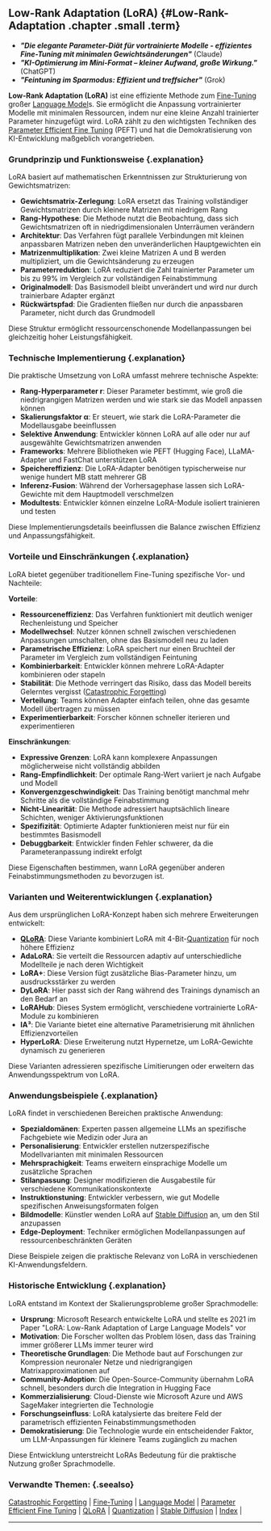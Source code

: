 ## Low-Rank Adaptation (LoRA) {#Low-Rank-Adaptation .chapter .small .term}

- ***"Die elegante Parameter-Diät für vortrainierte Modelle - effizientes Fine-Tuning mit minimalen Gewichtsänderungen"*** (Claude)
- ***"KI-Optimierung im Mini-Format – kleiner Aufwand, große Wirkung."*** (ChatGPT)
- ***"Feintuning im Sparmodus: Effizient und treffsicher"*** (Grok)

**Low-Rank Adaptation (LoRA)** ist eine effiziente Methode zum [Fine-Tuning](#Fine-Tuning) großer [Language Model](#Language-Model)s. 
Sie ermöglicht die Anpassung vortrainierter Modelle mit minimalen Ressourcen, indem nur eine kleine Anzahl trainierter Parameter hinzugefügt wird.
LoRA zählt zu den wichtigsten Techniken des [Parameter Efficient Fine Tuning](#Parameter-Efficient-Fine-Tuning) (PEFT) und hat die Demokratisierung von KI-Entwicklung maßgeblich vorangetrieben.

### Grundprinzip und Funktionsweise {.explanation}

LoRA basiert auf mathematischen Erkenntnissen zur Strukturierung von Gewichtsmatrizen:

- **Gewichtsmatrix-Zerlegung**: LoRA ersetzt das Training vollständiger Gewichtsmatrizen durch kleinere Matrizen mit niedrigem Rang
- **Rang-Hypothese**: Die Methode nutzt die Beobachtung, dass sich Gewichtsmatrizen oft in niedrigdimensionalen Unterräumen verändern
- **Architektur**: Das Verfahren fügt parallele Verbindungen mit kleinen anpassbaren Matrizen neben den unveränderlichen Hauptgewichten ein
- **Matrizenmultiplikation**: Zwei kleine Matrizen A und B werden multipliziert, um die Gewichtsänderung zu erzeugen
- **Parameterreduktion**: LoRA reduziert die Zahl trainierter Parameter um bis zu 99% im Vergleich zur vollständigen Feinabstimmung
- **Originalmodell**: Das Basismodell bleibt unverändert und wird nur durch trainierbare Adapter ergänzt
- **Rückwärtspfad**: Die Gradienten fließen nur durch die anpassbaren Parameter, nicht durch das Grundmodell

Diese Struktur ermöglicht ressourcenschonende Modellanpassungen bei gleichzeitig hoher Leistungsfähigkeit.

### Technische Implementierung {.explanation}

Die praktische Umsetzung von LoRA umfasst mehrere technische Aspekte:

- **Rang-Hyperparameter r**: Dieser Parameter bestimmt, wie groß die niedrigrangigen Matrizen werden und wie stark sie das Modell anpassen können
- **Skalierungsfaktor α**: Er steuert, wie stark die LoRA-Parameter die Modellausgabe beeinflussen
- **Selektive Anwendung**: Entwickler können LoRA auf alle oder nur auf ausgewählte Gewichtsmatrizen anwenden
- **Frameworks**: Mehrere Bibliotheken wie PEFT (Hugging Face), LLaMA-Adapter und FastChat unterstützen LoRA
- **Speichereffizienz**: Die LoRA-Adapter benötigen typischerweise nur wenige hundert MB statt mehrerer GB
- **Inferenz-Fusion**: Während der Vorhersagephase lassen sich LoRA-Gewichte mit dem Hauptmodell verschmelzen
- **Modultests**: Entwickler können einzelne LoRA-Module isoliert trainieren und testen

Diese Implementierungsdetails beeinflussen die Balance zwischen Effizienz und Anpassungsfähigkeit.

### Vorteile und Einschränkungen {.explanation}

LoRA bietet gegenüber traditionellem Fine-Tuning spezifische Vor- und Nachteile:

**Vorteile**:
- **Ressourceneffizienz**: Das Verfahren funktioniert mit deutlich weniger Rechenleistung und Speicher
- **Modellwechsel**: Nutzer können schnell zwischen verschiedenen Anpassungen umschalten, ohne das Basismodell neu zu laden
- **Parametrische Effizienz**: LoRA speichert nur einen Bruchteil der Parameter im Vergleich zum vollständigen Feintuning
- **Kombinierbarkeit**: Entwickler können mehrere LoRA-Adapter kombinieren oder stapeln
- **Stabilität**: Die Methode verringert das Risiko, dass das Modell bereits Gelerntes vergisst ([Catastrophic Forgetting](#Catastrophic-Forgetting))
- **Verteilung**: Teams können Adapter einfach teilen, ohne das gesamte Modell übertragen zu müssen
- **Experimentierbarkeit**: Forscher können schneller iterieren und experimentieren

**Einschränkungen**:
- **Expressive Grenzen**: LoRA kann komplexere Anpassungen möglicherweise nicht vollständig abbilden
- **Rang-Empfindlichkeit**: Der optimale Rang-Wert variiert je nach Aufgabe und Modell
- **Konvergenzgeschwindigkeit**: Das Training benötigt manchmal mehr Schritte als die vollständige Feinabstimmung
- **Nicht-Linearität**: Die Methode adressiert hauptsächlich lineare Schichten, weniger Aktivierungsfunktionen
- **Spezifizität**: Optimierte Adapter funktionieren meist nur für ein bestimmtes Basismodell
- **Debuggbarkeit**: Entwickler finden Fehler schwerer, da die Parameteranpassung indirekt erfolgt

Diese Eigenschaften bestimmen, wann LoRA gegenüber anderen Feinabstimmungsmethoden zu bevorzugen ist.

### Varianten und Weiterentwicklungen {.explanation}

Aus dem ursprünglichen LoRA-Konzept haben sich mehrere Erweiterungen entwickelt:

- **[QLoRA](#QLoRA)**: Diese Variante kombiniert LoRA mit 4-Bit-[Quantization](#Quantization) für noch höhere Effizienz
- **AdaLoRA**: Sie verteilt die Ressourcen adaptiv auf unterschiedliche Modellteile je nach deren Wichtigkeit
- **LoRA+**: Diese Version fügt zusätzliche Bias-Parameter hinzu, um ausdrucksstärker zu werden
- **DyLoRA**: Hier passt sich der Rang während des Trainings dynamisch an den Bedarf an
- **LoRAHub**: Dieses System ermöglicht, verschiedene vortrainierte LoRA-Module zu kombinieren
- **IA³**: Die Variante bietet eine alternative Parametrisierung mit ähnlichen Effizienzvorteilen
- **HyperLoRA**: Diese Erweiterung nutzt Hypernetze, um LoRA-Gewichte dynamisch zu generieren

Diese Varianten adressieren spezifische Limitierungen oder erweitern das Anwendungsspektrum von LoRA.

### Anwendungsbeispiele {.explanation}

LoRA findet in verschiedenen Bereichen praktische Anwendung:

- **Spezialdomänen**: Experten passen allgemeine LLMs an spezifische Fachgebiete wie Medizin oder Jura an
- **Personalisierung**: Entwickler erstellen nutzerspezifische Modellvarianten mit minimalen Ressourcen
- **Mehrsprachigkeit**: Teams erweitern einsprachige Modelle um zusätzliche Sprachen
- **Stilanpassung**: Designer modifizieren die Ausgabestile für verschiedene Kommunikationskontexte
- **Instruktionstuning**: Entwickler verbessern, wie gut Modelle spezifischen Anweisungsformaten folgen
- **Bildmodelle**: Künstler wenden LoRA auf [Stable Diffusion](#Stable-Diffusion) an, um den Stil anzupassen
- **Edge-Deployment**: Techniker ermöglichen Modellanpassungen auf ressourcenbeschränkten Geräten

Diese Beispiele zeigen die praktische Relevanz von LoRA in verschiedenen KI-Anwendungsfeldern.

### Historische Entwicklung {.explanation}

LoRA entstand im Kontext der Skalierungsprobleme großer Sprachmodelle:

- **Ursprung**: Microsoft Research entwickelte LoRA und stellte es 2021 im Paper "LoRA: Low-Rank Adaptation of Large Language Models" vor
- **Motivation**: Die Forscher wollten das Problem lösen, dass das Training immer größerer LLMs immer teurer wird
- **Theoretische Grundlagen**: Die Methode baut auf Forschungen zur Kompression neuronaler Netze und niedrigrangigen Matrixapproximationen auf
- **Community-Adoption**: Die Open-Source-Community übernahm LoRA schnell, besonders durch die Integration in Hugging Face
- **Kommerzialisierung**: Cloud-Dienste wie Microsoft Azure und AWS SageMaker integrierten die Technologie
- **Forschungseinfluss**: LoRA katalysierte das breitere Feld der parametrisch effizienten Feinabstimmungsmethoden
- **Demokratisierung**: Die Technologie wurde ein entscheidender Faktor, um LLM-Anpassungen für kleinere Teams zugänglich zu machen

Diese Entwicklung unterstreicht LoRAs Bedeutung für die praktische Nutzung großer Sprachmodelle.

### Verwandte Themen: {.seealso}

[Catastrophic Forgetting](#Catastrophic-Forgetting) |
[Fine-Tuning](#Fine-Tuning) |
[Language Model](#Language-Model) |
[Parameter Efficient Fine Tuning](#Parameter-Efficient-Fine-Tuning) |
[QLoRA](#QLoRA) |
[Quantization](#Quantization) |
[Stable Diffusion](#Stable-Diffusion) |
[Index](#Index) |

----


